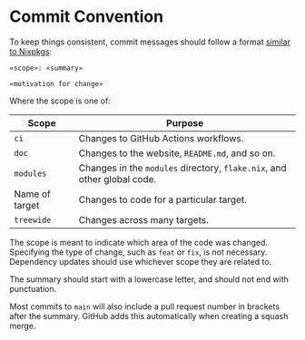 # Commit Convention

To keep things consistent, commit messages should follow a format
[similar to Nixpkgs](https://github.com/NixOS/nixpkgs/blob/master/CONTRIBUTING.md#commit-conventions):

```
«scope»: «summary»

«motivation for change»
```

Where the scope is one of:

| Scope          | Purpose                                                                 |
|----------------|-------------------------------------------------------------------------|
| `ci`           | Changes to GitHub Actions workflows.                                    |
| `doc`          | Changes to the website, `README.md`, and so on.                         |
| `modules`  | Changes in the `modules` directory, `flake.nix`, and other global code. |
| Name of target | Changes to code for a particular target.                                |
| `treewide`     | Changes across many targets.                                            |

The scope is meant to indicate which area of the code was changed. Specifying
the type of change, such as `feat` or `fix`, is not necessary. Dependency
updates should use whichever scope they are related to.

The summary should start with a lowercase letter, and should not end with
punctuation.

Most commits to `main` will also include a pull request number in brackets
after the summary. GitHub adds this automatically when creating a squash merge.
